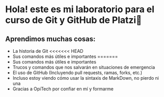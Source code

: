 # Hola! este es mi laboratorio para el curso de Git y GitHub de Platzi💚

## Aprendimos muchas cosas:
* La historia de Git
<<<<<<< HEAD
* Sus comandos más útiles e importantes
=======
* Sus comandos más útiles e importantes
* Trucos y comandos que nos salvarán en situaciones de emergencia
* El uso de GitHub (Incluyendo pull requests, ramas, forks, etc.)
* Incluso estoy viendo cómo usar la sintaxis de MarkDown, no pierdo ni una
* Gracias a OpiTech por confiar en mí y formarme